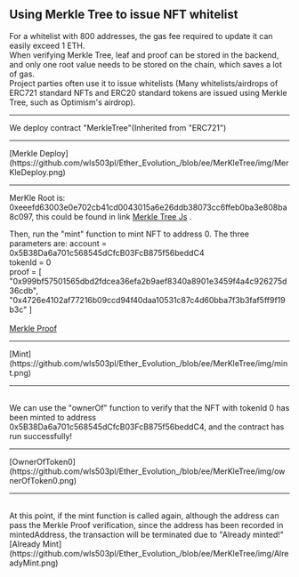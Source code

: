 ## Using Merkle Tree to issue NFT whitelist

For a whitelist with 800 addresses, the gas fee required to update it can easily exceed 1 ETH.<br>
When verifying Merkle Tree, leaf and proof can be stored in the backend, and only one root value needs to be stored on the chain, which saves a lot of gas.<br>
Project parties often use it to issue whitelists (Many whitelists/airdrops of ERC721 standard NFTs and ERC20 standard tokens are issued using Merkle Tree, such as Optimism's airdrop).
<hr>
We deploy contract "MerkleTree"(Inherited from "ERC721")<br>

<hr>
[Merkle Deploy](https://github.com/wls503pl/Ether_Evolution_/blob/ee/MerKleTree/img/MerKleDeploy.png)
<hr>

MerKle Root is: 0xeeefd63003e0e702cb41cd0043015a6e26ddb38073cc6ffeb0ba3e808ba8c097, this could be found in link [Merkle Tree Js](https://lab.miguelmota.com/merkletreejs/example/) .<br>

Then, run the "mint" function to mint NFT to address 0. The three parameters are:
account = 0x5B38Da6a701c568545dCfcB03FcB875f56beddC4<br>
tokenId = 0<br>
proof = [   "0x999bf57501565dbd2fdcea36efa2b9aef8340a8901e3459f4a4c926275d36cdb",   "0x4726e4102af77216b09ccd94f40daa10531c87c4d60bba7f3b3faf5ff9f19b3c" ]<br>
<br>
[Merkle Proof](https://github.com/wls503pl/Ether_Evolution_/blob/ee/MerKleTree/img/merkleProof.png)
<br>
<hr>
[Mint](https://github.com/wls503pl/Ether_Evolution_/blob/ee/MerKleTree/img/mint.png)
<hr>
<br>
We can use the "ownerOf" function to verify that the NFT with tokenId 0 has been minted to address 0x5B38Da6a701c568545dCfcB03FcB875f56beddC4, and the contract has run successfully!
<hr>
[OwnerOfToken0](https://github.com/wls503pl/Ether_Evolution_/blob/ee/MerKleTree/img/ownerOfToken0.png)
<hr>
<br>
At this point, if the mint function is called again, although the address can pass the Merkle Proof verification, since the address has been recorded in mintedAddress, the transaction will be terminated due to "Already minted!"
[Already Mint](https://github.com/wls503pl/Ether_Evolution_/blob/ee/MerKleTree/img/AlreadyMint.png)
